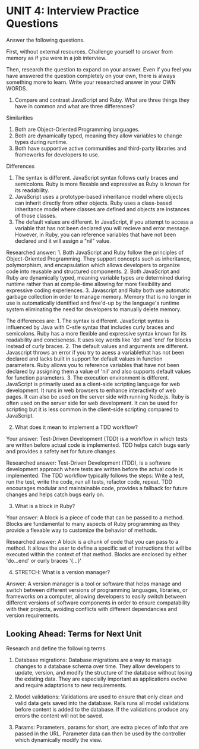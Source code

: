 # UNIT 4: Interview Practice Questions

Answer the following questions.

First, without external resources. Challenge yourself to answer from memory as if you were in a job interview.

Then, research the question to expand on your answer. Even if you feel you have answered the question completely on your own, there is always something more to learn. Write your researched answer in your OWN WORDS.

1. Compare and contrast JavaScript and Ruby. What are three things they have in common and what are three differences?

Similarities

1. Both are Object-Oriented Programming languages. 
2. Both are dynamically typed, meaning they allow variables to change types during runtime. 
3. Both have supportive active communities and third-party libraries and frameworks for developers to use. 

Differences

1. The syntax is different. JavaScript syntax follows curly braces and semicolons. Ruby is more flexable and expressive as Ruby is known for its readability. 
2. JavaScript uses a prototype-based inheritance model where objects can inherit directly from other objects. Ruby uses a class-based inheritance model where classes are defined and objects are instances of those classes. 
3. The default values are different. In JavaScript, if you attempt to access a variable that has not been declared you will recieve and error message. However, in Ruby, you can reference variables that have not been declared and it will assign a "nil" value. 

Researched answer: 1. Both JavaScript and Ruby follow the principles of Object-Oriented Programming. They support concepts such as inheritance, polymorphism, and encapsulation which allows developers to organize code into reusable and structured components. 2. Both JavaScript and Ruby are dynamically typed, meaning variable types are determined during runtime rather than at compile-time allowing for more flexibility and expressive coding experiences. 3. Javascript and Ruby both use automatic garbage collection in order to manage memory. Memory that is no longer in use is automatically identified and free'd-up by the language's runtime system eliminating the need for developers to manually delete memory. 

The differences are: 1. The syntax is different. JavaScript syntax is influenced by Java with C-stle syntax that includes curly braces and semicolons. Ruby has a more flexible and expressive syntax known for its readability and conciseness. It uses key words like 'do' and 'end' for blocks instead of curly braces. 2. The default values and arguments are different. Javascript throws an error if you try to acess a variablethat has not been declared and lacks built in support for default values in function parameters. Ruby allows you to reference variables that have not been declared by assigning them a value of 'nil' and also supports default values for function parameters. 3. The execution environment is different. JavaScript is primarily used as a client-side scripting language for web development. It runs in web browsers to enhance interactivity of web pages. It can also be used on the server side with running Node.js. Ruby is often used on the server side for web development. It can be used for scripting but it is less common in the client-side scripting compared to JavaScript. 

2. What does it mean to implement a TDD workflow?

Your answer: Test-Driven Development (TDD) is a workflow in which tests are written before actual code is implemented. TDD helps catch bugs early and provides a safety net for future changes. 

Researched answer: Test-Driven Development (TDD), is a software development approach where tests are written before the actual code is implemented. The TDD workflow typically follows the steps: Write a test, run the test, write the code, run all tests, refactor code, repeat. TDD encourages modular and maintainable code, provides a fallback for future changes and helps catch bugs early on. 

3. What is a block in Ruby?

Your answer: A block is a piece of code that can be passed to a method. Blocks are fundamental to many aspects of Ruby programming as they provide a flexable way to customize the behavior of methods. 

Researched answer: A block is a chunk of code that you can pass to a method. It allows the user to define a specific set of instructions that will be executed within the context of that method. Blocks are enclosed by either 'do...end' or curly braces '{...}' 

4. STRETCH: What is a version manager?

Answer: A version manager is a tool or software that helps manage and switch between different versions of programming languages, libraries, or frameworks on a computer, allowing developers to easily switch between different versions of software components in order to ensure compatability with their projects, avoiding conflicts with different dependancies and version requirements. 

## Looking Ahead: Terms for Next Unit

Research and define the following terms.

1. Database migrations: Database migrations are a way to manage changes to a database schema over time. They allow developers to update, version, and modify the structure of the database without losing the existing data. They are especially important as applications evolve and require adaptations to new requirements. 

2. Model validations: Validations are used to ensure that only clean and valid data gets saved into the database. Rails runs all model validations before content is added to the database. If the validations produce any errors the content will not be saved. 

3. Params: Parameters, params for short, are extra pieces of info that are passed in the URL. Parameter data can then be used by the controller which dynamically modify the view. 
